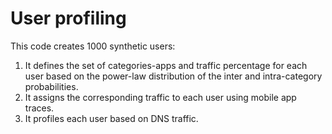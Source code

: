 # User profiling

This code creates 1000 synthetic users: 
1. It defines the set of categories-apps and traffic percentage for each user based on the power-law distribution of the inter and intra-category probabilities. 
2. It assigns the corresponding traffic to each user using mobile app traces.
3. It profiles each user based on DNS traffic. 